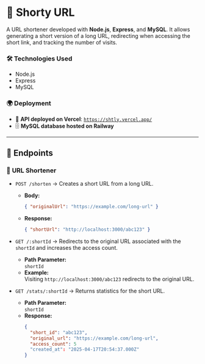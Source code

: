 # 🔗 Shorty URL

A URL shortener developed with **Node.js**, **Express**, and **MySQL**. It allows generating a short version of a long URL, redirecting when accessing the short link, and tracking the number of visits.

### 🛠 Technologies Used

- Node.js  
- Express  
- MySQL  

### 🌍 Deployment

- 🚀 **API deployed on Vercel**: [`https://shtly.vercel.app/`](https://shtly.vercel.app/)
- 🗄️ **MySQL database hosted on Railway**

---

## 📡 Endpoints

### 🔗 **URL Shortener**
- `POST /shorten` → Creates a short URL from a long URL.
  - **Body:**  
    ```json
    { "originalUrl": "https://example.com/long-url" }
    ```
  - **Response:**  
    ```json
    { "shortUrl": "http://localhost:3000/abc123" }
    ```

- `GET /:shortId` → Redirects to the original URL associated with the `shortId` and increases the access count.
  - **Path Parameter:**  
    `shortId`  
  - **Example:**  
    Visiting `http://localhost:3000/abc123` redirects to the original URL.

- `GET /stats/:shortId` → Returns statistics for the short URL.
  - **Path Parameter:**  
    `shortId`  
  - **Response:**  
    ```json
    {
      "short_id": "abc123",
      "original_url": "https://example.com/long-url",
      "access_count": 5
      "created_at": "2025-04-17T20:54:37.000Z"
    }
    ```
